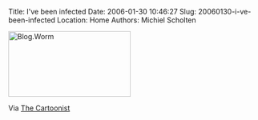 Title: I've been infected
Date: 2006-01-30 10:46:27
Slug: 20060130-i-ve-been-infected
Location: Home
Authors: Michiel Scholten

<p><a href="http://www.moox.nl/blogworm/">
  <img src="http://www.moox.nl/blogworm/virus.gif" width="244" height="131" border="0" alt="Blog.Worm">
</a></p>

<p>Via <a href="http://www.zeigermann.com/cartoonist/">The Cartoonist</a></p>